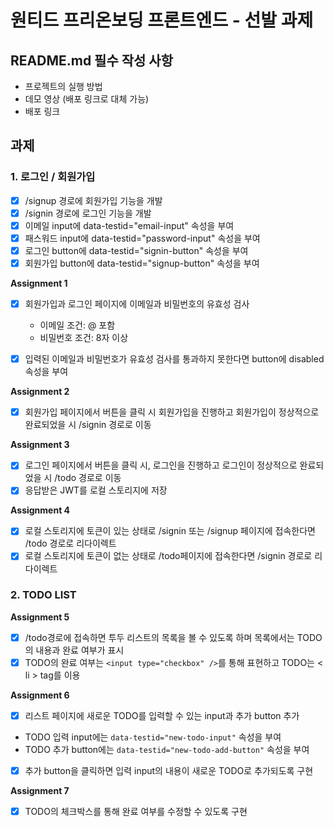 # 원티드 프리온보딩 프론트엔드 - 선발 과제

## README.md 필수 작성 사항
- 프로젝트의 실행 방법
- 데모 영상 (배포 링크로 대체 가능)
- 배포 링크

## 과제
### 1. 로그인 / 회원가입
- [x] /signup 경로에 회원가입 기능을 개발
- [x] /signin 경로에 로그인 기능을 개발
- [x] 이메일 input에 data-testid="email-input" 속성을 부여
- [x] 패스워드 input에 data-testid="password-input" 속성을 부여
- [x] 로그인 button에 data-testid="signin-button" 속성을 부여
- [x] 회원가입 button에 data-testid="signup-button" 속성을 부여

**Assignment 1**
- [x] 회원가입과 로그인 페이지에 이메일과 비밀번호의 유효성 검사 
  - 이메일 조건: @ 포함
  - 비밀번호 조건: 8자 이상 
- [x] 입력된 이메일과 비밀번호가 유효성 검사를 통과하지 못한다면 button에 disabled 속성을 부여


**Assignment 2**
- [x] 회원가입 페이지에서 버튼을 클릭 시 회원가입을 진행하고 회원가입이 정상적으로 완료되었을 시 /signin 경로로 이동

**Assignment 3**
- [x] 로그인 페이지에서 버튼을 클릭 시, 로그인을 진행하고 로그인이 정상적으로 완료되었을 시 /todo 경로로 이동
- [x] 응답받은 JWT를 로컬 스토리지에 저장

**Assignment 4**
- [x] 로컬 스토리지에 토큰이 있는 상태로 /signin 또는 /signup 페이지에 접속한다면 /todo 경로로 리다이렉트
- [x] 로컬 스토리지에 토큰이 없는 상태로 /todo페이지에 접속한다면 /signin 경로로 리다이렉트

### 2. TODO LIST

**Assignment 5**
- [x] /todo경로에 접속하면 투두 리스트의 목록을 볼 수 있도록 하며 목록에서는 TODO의 내용과 완료 여부가 표시
- [x] TODO의 완료 여부는 ```<input type="checkbox" />```를 통해 표현하고 TODO는 < li > tag를 이용

**Assignment 6**
- [x] 리스트 페이지에 새로운 TODO를 입력할 수 있는 input과 추가 button 추가
 - TODO 입력 input에는 ```data-testid="new-todo-input"``` 속성을 부여
 - TODO 추가 button에는 ```data-testid="new-todo-add-button"``` 속성을 부여
- [x] 추가 button을 클릭하면 입력 input의 내용이 새로운 TODO로 추가되도록 구현

**Assignment 7**
- [x] TODO의 체크박스를 통해 완료 여부를 수정할 수 있도록 구현